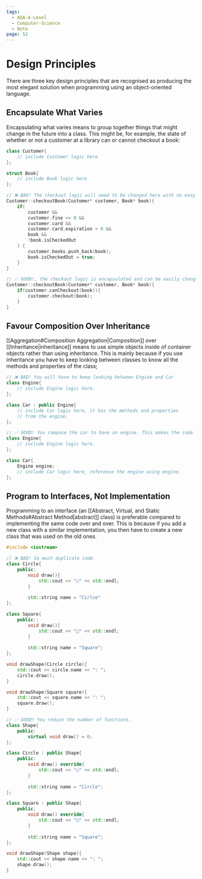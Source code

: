 ```yaml
---
tags:
  - AQA-A-Level
  - Computer-Science
  - Note
page: 52
---
```

# Design Principles
There are three key design principles that are recognised as producing the most elegant solution when programming using an object-oriented language.

## Encapsulate What Varies
Encapsulating what varies means to group together things that might change in the future into a class. This might be, for example, the state of whether or not a customer at a library can or cannot checkout a book:
```cpp
class Customer{
	// include Customer logic here
};

struct Book{
	// include Book logic here
};

// ❌ BAD! The checkout logic will need to be changed here with no easy way of finding.
Customer::checkoutBook(Customer* customer, Book* book){
	if(
		customer &&
		customer.fine <= 0 &&
		customer.card &&
		customer.card.expiration > 0 &&
		book &&
		!book.isCheckedOut
	) {
		customer.books.push_back(book);
		book.isCheckedOut = true;
	}
}

// ✅ GOOD!, the checkout logic is encapsulated and can be easily changed in the class.
Customer::checkoutBook(Customer* customer, Book* book){
	if(customer.canCheckout(book)){
		customer.checkout(book);
	}
}
```

## Favour Composition Over Inheritance
[[Aggregation#Composition Aggregation|Composition]] over [[Inheritance|inheritance]] means to use simple objects inside of container objects rather than using inheritance. This is mainly because if you use inheritance you have to keep looking between classes to know all the methods and properties of the class;
```cpp
// ❌ BAD! You will have to keep looking between Engine and Car
class Engine{
	// include Engine logic here.
};

class Car : public Engine{
	// include Car logic here, it has the methods and properties
	// from the engine. 
};

// ✅ GOOD! You compose the car to have an engine. This makes the code more organised
class Engine{
	// include Engine logic here.
};

class Car{
	Engine engine;
	// include Car logic here, reference the engine using engine.
};
```

## Program to Interfaces, Not Implementation
Programming to an interface (an [[Abstract, Virtual, and Static Methods#Abstract Method|abstract]] class) is preferable compared to implementing the same code over and over. This is because if you add a new class with a similar implementation, you then have to create a new class that was used on the old ones.
```cpp
#include <iostream>

// ❌ BAD! So much duplicate code
class Circle{
	public:
		void draw(){
			std::cout << "○" << std::endl;
		}
		
		std::string name = "Cirlce"
};

class Square{
	public::
		void draw(){
			std::cout << "□" << std::endl;
		}
		
		std::string name = "Square";
};

void drawShape(Circle circle){
	std::cout << circle.name << ": ";
	circle.draw();
}

void drawShape(Square square){
	std::cout << square.name << ": ";
	square.draw();
}

// ✅ GOOD! You reduce the number of functions.
class Shape{
	public:
		virtual void draw() = 0;
};

class Circle : public Shape{
	public:
		void draw() override{
			std::cout << "○" << std::endl;
		}
		
		std::string name = "Circle";
};

class Square : public Shape{
	public:
		void draw() override{
			std::cout << "□" << std::endl;
		}
		
		std::string name = "Square";
};

void drawShape(Shape shape){
	std::cout << shape.name << ": ";
	shape.draw();
}
```